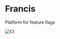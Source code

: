 # Francis
Platform for feature flags

![CI](https://github.com/Felixfranzen/Francis/workflows/CI/badge.svg)